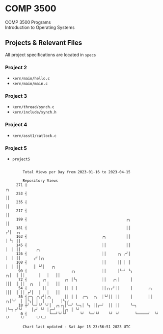 # COMP 3500
COMP 3500 Programs  
Introduction to Operating Systems  
## Projects & Relevant Files
All project specifications are located in `specs`
### Project 2
- `kern/main/hello.c`
- `kern/main/main.c`
### Project 3
- `kern/thread/synch.c`
- `kern/include/synch.h`
### Project 4
- `kern/asst1/catlock.c`
### Project 5
- `project5`

```

        Total Views per Day from 2023-01-16 to 2023-04-15

        Repository Views
     271 ┼                                                                 ╭╮
     253 ┤                                                                 ││
     235 ┤                                                                 ││
     217 ┤                                                                 ││
     199 ┤                                             ╭╮                  ││
     181 ┤                                             ││                 ╭╯│  ╭╮
     163 ┤                                  ╭╮         ││                 │ ╰╮ ││
     145 ┤                                  ││         ││                 │  │ ││       ╭╮
     126 ┤                                  ││     ╭╮ ╭╯│                 │  │ ││      ╭╯│╭╮
     108 ┤                                  ││     ││ │ │                 │  │ ││      │ ╰╯│   ╭╮
      90 ┤                    ╭╮            ││     │╰─╯ ╰╮              ╭╮│  │ ││      │   │   ││
      72 ┤       ╭╮        ╭╮ │╰╮           ││   ╭╮│     │              │││  │ ││  ╭╮  │   │   ││
      54 ┤       ││        ││ │ │           ││╭╮╭╯││     │       ╭╮     │││  │ ││ ╭╯│  │   │   ││
      36 ┤╭─╮ ╭╮╭╯│╭╮      ││ │ │  ╭─╮  ╭╮  │╰╯││ ││     │       ││   ╭╮│╰╯  │ │╰╮│ │  │   │   │╰╮╭
      18 ┼╯ ╰─╯╰╯ ╰╯│  ╭╮╭╮│╰─╯ ╰─╮│ ╰╮ ││╭─╯  ││ ││     ╰─╮     │╰─╮╭╯╰╯    │╭╯ ╰╯ │╭─╯   │╭╮ │ ╰╯
       0 ┤          ╰──╯╰╯╰╯      ╰╯  ╰─╯╰╯    ╰╯ ╰╯       ╰─────╯  ╰╯       ╰╯     ╰╯     ╰╯╰─╯

        Chart last updated - Sat Apr 15 23:56:51 2023 UTC
        
```
